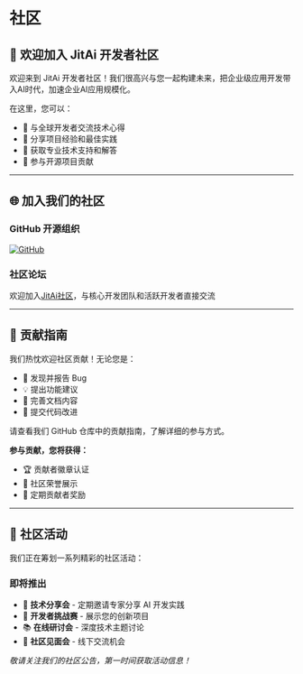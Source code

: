 # 社区

## 🎉 欢迎加入 JitAi 开发者社区

欢迎来到 JitAi 开发者社区！我们很高兴与您一起构建未来，把企业级应用开发带入AI时代，加速企业AI应用规模化。

在这里，您可以：
- 💬 与全球开发者交流技术心得
- 🤝 分享项目经验和最佳实践
- 🚀 获取专业技术支持和解答
- 🌟 参与开源项目贡献

---

## 🌐 加入我们的社区

### GitHub 开源组织
[![GitHub](https://img.shields.io/badge/GitHub-jitai--team-blue?style=for-the-badge&logo=github)](https://github.com/jitai-team)

### 社区论坛
欢迎加入[JitAi社区](https://jitai.discourse.group/)，与核心开发团队和活跃开发者直接交流

---

## 📖 贡献指南

我们热忱欢迎社区贡献！无论您是：
- 🐛 发现并报告 Bug
- 💡 提出功能建议
- 📝 完善文档内容
- 🔧 提交代码改进

请查看我们 GitHub 仓库中的贡献指南，了解详细的参与方式。

**参与贡献，您将获得：**
- 🏆 贡献者徽章认证
- 📢 社区荣誉展示
- 🎁 定期贡献者奖励

---

## 🎊 社区活动

我们正在筹划一系列精彩的社区活动：

### 即将推出
- 🎯 **技术分享会** - 定期邀请专家分享 AI 开发实践
- 🏅 **开发者挑战赛** - 展示您的创新项目
- 📚 **在线研讨会** - 深度技术主题讨论
- 🎉 **社区见面会** - 线下交流机会

*敬请关注我们的社区公告，第一时间获取活动信息！*

